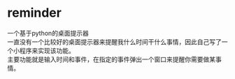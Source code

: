 # reminder
一个基于python的桌面提示器  
一直没有一个比较好的桌面提示器来提醒我什么时间干什么事情，因此自己写了一个小程序来实现该功能。  
主要功能就是输入时间和事件，在指定的事件弹出一个窗口来提醒你需要做某事情。
